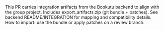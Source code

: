 This PR carries integration artifacts from the Bookutu backend to align with the group project.
Includes export_artifacts.zip (git bundle + patches). See backend README/INTEGRATION for mapping and compatibility details.
How to import: use the bundle or apply patches on a review branch.
